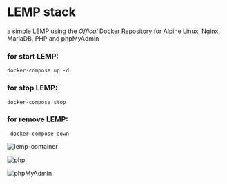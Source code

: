 # LEMP stack
a simple LEMP using the *Offical* Docker Repository for Alpine Linux, Nginx, MariaDB, PHP and phpMyAdmin

### for start LEMP: 
``docker-compose up -d``
### for stop LEMP:
``docker-compose stop``
### for remove LEMP:
`` docker-compose down``

![lemp-container](https://github.com/frekans7/docker-compose-lemp/blob/master/LEMP/code/img/LEMP.gif)

![php](https://github.com/serkan7/docker-compose-lemp/blob/master/LEMP/code/img/php.png)

![phpMyAdmin](https://github.com/serkan7/docker-compose-lemp/blob/master/LEMP/code/img/phpMyAdmin.png)
